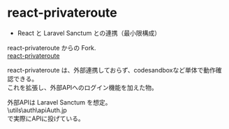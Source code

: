 # react-privateroute

* React と Laravel Sanctum との連携（最小限構成）

react-privateroute からの Fork.  
[react-privateroute](https://github.com/hirolog/react-privateroute)

react-privateroute は、外部連携しておらず、codesandboxなど単体で動作確認できる。  
これを拡張し、外部APIへのログイン機能を加えた物。  

外部APIは Laravel Sanctum を想定。  
\utils\auth\apiAuth.jp  
で実際にAPIに投げている。